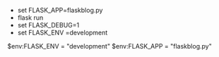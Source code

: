 - set FLASK_APP=flaskblog.py
- flask run
- set FLASK_DEBUG=1
- set FLASK_ENV =development

$env:FLASK_ENV = "development"
$env:FLASK_APP = "flaskblog.py"